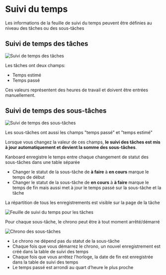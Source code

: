 Suivi du temps
=============

Les informations de la feuille de suivi du temps peuvent être définies au niveau des tâches ou des sous-tâches 

Suivi de temps des tâches 
------------------

![Suivi de temps des tâches ](https://kanboard.net/screenshots/documentation/task-time-tracking.png)

Les tâches ont deux champs:
    
- Temps estimé
- Temps passé

Ces valeurs représentent des heures de travail et doivent être entrées manuellement.


Suivi de temps des sous-tâches
---------------------

![Suivi de temps des sous-tâches](https://kanboard.net/screenshots/documentation/subtask-time-tracking.png)

Les sous-tâches ont aussi les champs "temps passé" et "temps estimé"

Lorsque vous changez la valeur de ces champs, **le suivi des tâches est mis à jour automatiquement et devient la somme des sous-tâches**.

Kanboard enregistre le temps entre chaque changement de statut des sous-tâches dans une table séparée

- Changer le statut de la sous-tâche de **à faire** à **en cours** marque le temps de début
- Changer le statut de la sous-tâche de **en cours** à **à faire** marque le temps de fin mais aussi met à jour le temps passé sur la sous-tâche et la tâche

La répartition de tous les enregistrements est visible sur la page de la tâche

![Feuille de suivi du temps pour les tâches](https://kanboard.net/screenshots/documentation/task-timesheet.png)

Pour chaque sous-tâche, le chrono peut être à tout moment arrêté/démarré

![Chrono des sous-tâches](https://kanboard.net/screenshots/documentation/subtask-timer.png)

- Le chrono ne dépend pas du statut de la sous-tâche
- Chaque fois que vous démarrez le chrono, un nouvel enregistrement est créé dans la table de suivi des temps
- Chaque fois que vous arrêtez l'horloge, la date de fin est enregistrée dans la table de suivi des temps
- Le temps passé est arrondi au quart d’heure le plus proche
